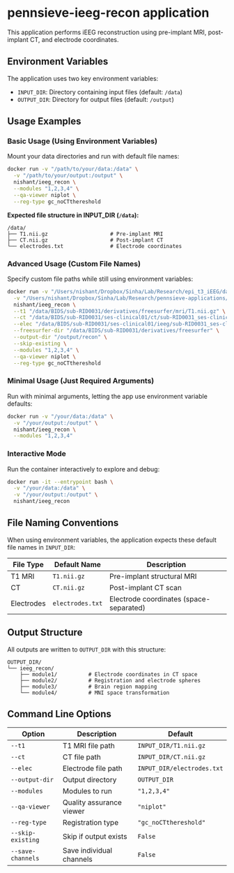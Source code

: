 # pennsieve-ieeg-recon application

This application performs iEEG reconstruction using pre-implant MRI, post-implant CT, and electrode coordinates.

## Environment Variables

The application uses two key environment variables:
- `INPUT_DIR`: Directory containing input files (default: `/data`)
- `OUTPUT_DIR`: Directory for output files (default: `/output`)

## Usage Examples

### Basic Usage (Using Environment Variables)

Mount your data directories and run with default file names:

```bash
docker run -v "/path/to/your/data:/data" \
  -v "/path/to/your/output:/output" \
  nishant/ieeg_recon \
  --modules "1,2,3,4" \
  --qa-viewer niplot \
  --reg-type gc_noCTthereshold
```

**Expected file structure in INPUT_DIR (`/data`):**
```
/data/
├── T1.nii.gz                    # Pre-implant MRI
├── CT.nii.gz                    # Post-implant CT  
└── electrodes.txt               # Electrode coordinates
```

### Advanced Usage (Custom File Names)

Specify custom file paths while still using environment variables:

```bash
docker run -v "/Users/nishant/Dropbox/Sinha/Lab/Research/epi_t3_iEEG/data:/data" \
  -v "/Users/nishant/Dropbox/Sinha/Lab/Research/pennsieve-applications/pennsieve-ieeg-recon/data:/output" \
  nishant/ieeg_recon \
  --t1 "/data/BIDS/sub-RID0031/derivatives/freesurfer/mri/T1.nii.gz" \
  --ct "/data/BIDS/sub-RID0031/ses-clinical01/ct/sub-RID0031_ses-clinical01_acq-3D_space-T01ct_ct.nii.gz" \
  --elec "/data/BIDS/sub-RID0031/ses-clinical01/ieeg/sub-RID0031_ses-clinical01_space-T01ct_desc-vox_electrodes.txt" \
  --freesurfer-dir "/data/BIDS/sub-RID0031/derivatives/freesurfer" \
  --output-dir "/output/recon" \
  --skip-existing \
  --modules "1,2,3,4" \
  --qa-viewer niplot \
  --reg-type gc_noCTthereshold
```

### Minimal Usage (Just Required Arguments)

Run with minimal arguments, letting the app use environment variable defaults:

```bash
docker run -v "/your/data:/data" \
  -v "/your/output:/output" \
  nishant/ieeg_recon \
  --modules "1,2,3,4"
```

### Interactive Mode

Run the container interactively to explore and debug:

```bash
docker run -it --entrypoint bash \
  -v "/your/data:/data" \
  -v "/your/output:/output" \
  nishant/ieeg_recon
```

## File Naming Conventions

When using environment variables, the application expects these default file names in `INPUT_DIR`:

| File Type | Default Name | Description |
|-----------|--------------|-------------|
| T1 MRI | `T1.nii.gz` | Pre-implant structural MRI |
| CT | `CT.nii.gz` | Post-implant CT scan |
| Electrodes | `electrodes.txt` | Electrode coordinates (space-separated) |

## Output Structure

All outputs are written to `OUTPUT_DIR` with this structure:

```
OUTPUT_DIR/
└── ieeg_recon/
    ├── module1/          # Electrode coordinates in CT space
    ├── module2/          # Registration and electrode spheres
    ├── module3/          # Brain region mapping
    └── module4/          # MNI space transformation
```

## Command Line Options

| Option | Description | Default |
|--------|-------------|---------|
| `--t1` | T1 MRI file path | `INPUT_DIR/T1.nii.gz` |
| `--ct` | CT file path | `INPUT_DIR/CT.nii.gz` |
| `--elec` | Electrode file path | `INPUT_DIR/electrodes.txt` |
| `--output-dir` | Output directory | `OUTPUT_DIR` |
| `--modules` | Modules to run | `"1,2,3,4"` |
| `--qa-viewer` | Quality assurance viewer | `"niplot"` |
| `--reg-type` | Registration type | `"gc_noCTthereshold"` |
| `--skip-existing` | Skip if output exists | `False` |
| `--save-channels` | Save individual channels | `False` |